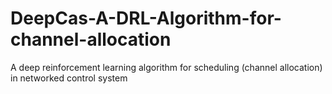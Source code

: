 # DeepCas-A-DRL-Algorithm-for-channel-allocation
A deep reinforcement learning algorithm for scheduling (channel allocation) in networked control system
